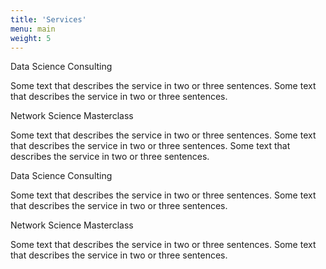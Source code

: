 ```yaml
---
title: 'Services'
menu: main
weight: 5
---
```


<div class="services">
    <div class="service">
        <p class="service-title">Data Science Consulting</p>
        <p class="service-description">Some text that describes the service in two or three sentences. Some text that describes the service in two or three sentences.</p>
    </div>
    <div class="service">
        <p class="service-title">Network Science Masterclass</p>
        <p class="service-description">Some text that describes the service in two or three sentences. Some text that describes the service in two or three sentences. Some text that describes the service in two or three sentences.</p>
    </div>
    <div class="service">
        <p class="service-title">Data Science Consulting</p>
        <p class="service-description">Some text that describes the service in two or three sentences. Some text that describes the service in two or three sentences.</p>
    </div>
    <div class="service">
        <p class="service-title">Network Science Masterclass</p>
        <p class="service-description">Some text that describes the service in two or three sentences. Some text that describes the service in two or three sentences.</p>
    </div>
</div>
